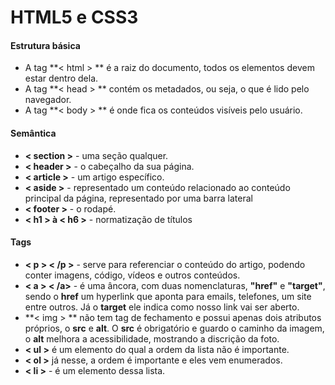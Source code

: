 # HTML5 e CSS3

#### Estrutura básica

- A tag **< html > ** é a raiz do documento, todos os elementos devem estar dentro dela.
- A tag **< head > ** contém os metadados, ou seja, o que é lido pelo navegador.
- A tag  **< body > ** é onde fica os conteúdos visíveis pelo usuário.

 #### Semântica

- **< section >** - uma seção qualquer.
- **< header >** - o cabeçalho da sua página.
- **< article >** - um artigo específico.
- **< aside >** - representado um conteúdo relacionado ao conteúdo principal da página, representado por uma barra lateral
- **< footer >** - o rodapé.
- **< h1 > à < h6 >** -  normatização de títulos

#### Tags

- **< p > < /p >** - serve para referenciar o conteúdo do artigo, podendo conter imagens, código, vídeos e outros conteúdos.
- **< a > < /a>** - é uma âncora, com duas nomenclaturas, **"href"** e **"target"**, sendo o **href** um hyperlink que aponta para emails, telefones, um site entre outros. Já o **target** ele indica como nosso link vai ser aberto.
- **< img > ** não tem tag de fechamento e possui apenas dois atributos próprios, o **src** e **alt**. O **src** é obrigatório e guardo o caminho da imagem, o **alt** melhora a acessibilidade, mostrando a discrição da foto.
- **< ul >** é um elemento do qual a ordem da lista não é importante.
- **< ol >** já nesse, a ordem é importante e eles vem enumerados.
- **< li >** - é um elemento dessa lista.
